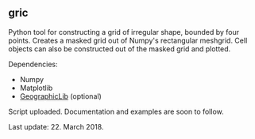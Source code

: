 ## gric
Python tool for constructing a grid of irregular shape, bounded by four points. Creates a masked grid out of Numpy's rectangular meshgrid. Cell objects can also be constructed out of the masked grid and plotted.

Dependencies:
- Numpy
- Matplotlib
- [GeographicLib](https://geographiclib.sourceforge.io/1.49/python/) (optional)

Script uploaded. Documentation and examples are soon to follow.

Last update: 22. March 2018.
